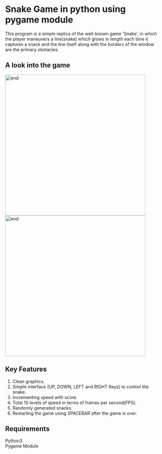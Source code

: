 # Snake Game in python using pygame module

This program is a simple replica of the well-known game 'Snake', in which the player maneuvers a line(snake) which grows in length each time it captures a snack and the line itself along with the borders of the window are the primary obstacles.

## A look into the game

<img width="451" alt="end" src="https://user-images.githubusercontent.com/60784823/117496159-11941180-af90-11eb-80ef-00bf539f8f26.png">
<br/>
<img width="451" alt="end" src="https://user-images.githubusercontent.com/60784823/117496231-2ec8e000-af90-11eb-9167-ff0f82197fb3.PNG">

## Key Features

1. Clean graphics.<br/>
2. Simple interface (UP, DOWN, LEFT and RIGHT Keys) to control the snake.<br/>
3. Incrementing speed with score.<br/>
4. Total 10 levels of speed in terms of frames per second(FPS).<br/>
5. Randomly generated snacks.<br/>
6. Restarting the game using SPACEBAR after the game is over.<br/>

## Requirements

Python3<br/>
Pygame Module<br/>
